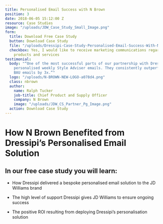 ```yaml
---
title: Personalised Email Success with N Brown
position: 3
date: 2018-06-05 15:12:00 Z
resource: Case Studies
image: "/uploads/JDW_Case_Study_Small_Image.png"
form:
  title: Download Free Case Study
  button: Download Case Study
  file: "/uploads/Dressipi-Case-Study-Personalised-Email-Success-With-NBrown.pdf"
  checkbox: Yes, I would like to receive marketing communications regarding Dressipi
    products and services
testimonial:
  body: "“One of the most successful parts of our partnership with Dressipi is the
    personalised weekly Style Adviser emails. They consistently outperform our own
    BAU emails by 3x.”"
  logo: "/uploads/N-BROWN-NEW-LOGO-a078d4.png"
  class: nbrown
  author:
    name: Ralph Tucker
    job-title: Chief Product and Supply Officer
    company: N Brown
    image: "/uploads/JDW_CS_Partner_Pg_Image.png"
  action: Download Case Study
---
```


# How N Brown Benefited from Dressipi’s Personalised Email Solution

## In our free case study you will learn:

* How Dressipi delivered a bespoke personalised email solution to the JD Williams brand

* The high level of support Dressipi gives JD Williams to ensure ongoing success

* The positive ROI resulting from deploying Dressipi’s personalisation solution
